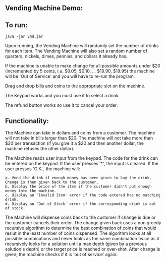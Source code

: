 Vending Machine Demo:
----------------------

To run:
-----------------
    java -jar vmd.jar

Upon running, the Vending Machine will randomly set the number of drinks for each item.
The Vending Machine will also set a random number of quarters, nickels, dimes, pennies, and dollars it already has.

If the machine is unable to make change for all possible amounts under $20 (incremented by 5 cents, i.e. $0.05, $0.10, ... $19.90, $19.95)
the machine will be 'Out of Service' and you will have to re-run the program.

Drag and drop bills and coins to the appropriate slot on the machine.

The Keypad works and you must use it to select a drink.

The refund button works so use it to cancel your order.

Functionality:
---------------------------------
The Machine can take in dollars and coins from a customer. The machine will not take in bills larger than $20. The machine will not take more than $20 per transaction (if you give it a $20 and then another dollar, the machine refuses the other dollar).

The Machine reads user input from the keypad. The code for the drink can be entered on the keypad. If the user presses '*', the input is cleared. If the user presses 'O.K.', the machine will:

	a. Vend the drink if enough money has been given to buy the drink. Change is then given back to the customer.
	b. Display the price of the item if the customer didn't put enough money into the machine.
	c. Display an 'Invalid Item' error if the code entered has no matching drink.
	d. Display an 'Out of Stock' error if the corresponding drink is out of stock.

The Machine will dispense coins back to the customer if change is due or the customer cancels their order. The change given back uses a non greedy recursive algorithm to determine the best combination of coins that would reslut in the least number of coins dispensed. The algorithm looks at all possible combinations and never looks as the same combination twice as it recursively looks for a solution until a max depth (given by a previous solution's depth) or the target price is reached or over-shot. After change is given, the machine checks if it is 'out of service' again. 

